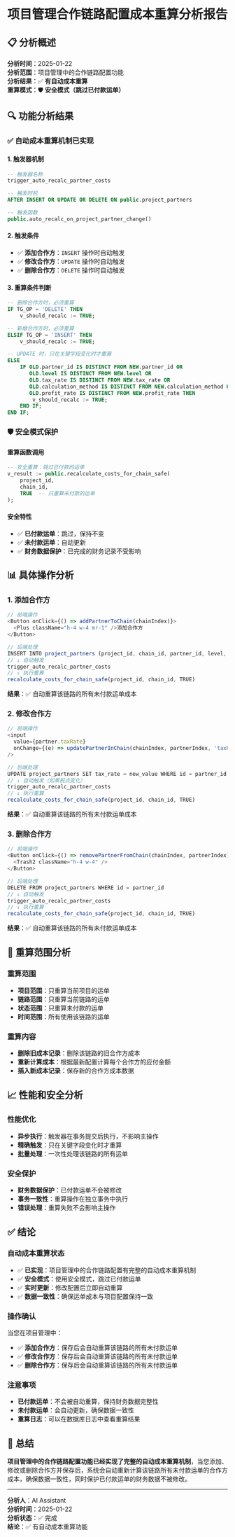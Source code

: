# 项目管理合作链路配置成本重算分析报告

## 📋 **分析概述**

**分析时间**：2025-01-22  
**分析范围**：项目管理中的合作链路配置功能  
**分析结果**：✅ **有自动成本重算**  
**重算模式**：🛡️ **安全模式（跳过已付款运单）**  

## 🔍 **功能分析结果**

### **✅ 自动成本重算机制已实现**

#### **1. 触发器机制**
```sql
-- 触发器名称
trigger_auto_recalc_partner_costs

-- 触发时机
AFTER INSERT OR UPDATE OR DELETE ON public.project_partners

-- 触发函数
public.auto_recalc_on_project_partner_change()
```

#### **2. 触发条件**
- ✅ **添加合作方**：`INSERT` 操作时自动触发
- ✅ **修改合作方**：`UPDATE` 操作时自动触发
- ✅ **删除合作方**：`DELETE` 操作时自动触发

#### **3. 重算条件判断**
```sql
-- 删除合作方时，必须重算
IF TG_OP = 'DELETE' THEN
    v_should_recalc := TRUE;

-- 新增合作方时，必须重算
ELSIF TG_OP = 'INSERT' THEN
    v_should_recalc := TRUE;

-- UPDATE 时，只在关键字段变化时才重算
ELSE
    IF OLD.partner_id IS DISTINCT FROM NEW.partner_id OR
       OLD.level IS DISTINCT FROM NEW.level OR
       OLD.tax_rate IS DISTINCT FROM NEW.tax_rate OR
       OLD.calculation_method IS DISTINCT FROM NEW.calculation_method OR
       OLD.profit_rate IS DISTINCT FROM NEW.profit_rate THEN
        v_should_recalc := TRUE;
    END IF;
END IF;
```

### **🛡️ 安全模式保护**

#### **重算函数调用**
```sql
-- 安全重算：跳过已付款的运单
v_result := public.recalculate_costs_for_chain_safe(
    project_id, 
    chain_id, 
    TRUE  -- 只重算未付款的运单
);
```

#### **安全特性**
- ✅ **已付款运单**：跳过，保持不变
- ✅ **未付款运单**：自动更新
- ✅ **财务数据保护**：已完成的财务记录不受影响

## 📊 **具体操作分析**

### **1. 添加合作方**
```typescript
// 前端操作
<Button onClick={() => addPartnerToChain(chainIndex)}>
  <Plus className="h-4 w-4 mr-1" />添加合作方
</Button>

// 后端处理
INSERT INTO project_partners (project_id, chain_id, partner_id, level, tax_rate, ...)
// ↓ 自动触发
trigger_auto_recalc_partner_costs
// ↓ 执行重算
recalculate_costs_for_chain_safe(project_id, chain_id, TRUE)
```

**结果**：✅ 自动重算该链路的所有未付款运单成本

### **2. 修改合作方**
```typescript
// 前端操作
<input 
  value={partner.taxRate} 
  onChange={(e) => updatePartnerInChain(chainIndex, partnerIndex, 'taxRate', value)}
/>

// 后端处理
UPDATE project_partners SET tax_rate = new_value WHERE id = partner_id
// ↓ 自动触发（如果税点变化）
trigger_auto_recalc_partner_costs
// ↓ 执行重算
recalculate_costs_for_chain_safe(project_id, chain_id, TRUE)
```

**结果**：✅ 自动重算该链路的所有未付款运单成本

### **3. 删除合作方**
```typescript
// 前端操作
<Button onClick={() => removePartnerFromChain(chainIndex, partnerIndex)}>
  <Trash2 className="h-4 w-4" />
</Button>

// 后端处理
DELETE FROM project_partners WHERE id = partner_id
// ↓ 自动触发
trigger_auto_recalc_partner_costs
// ↓ 执行重算
recalculate_costs_for_chain_safe(project_id, chain_id, TRUE)
```

**结果**：✅ 自动重算该链路的所有未付款运单成本

## 🎯 **重算范围分析**

### **重算范围**
- **项目范围**：只重算当前项目的运单
- **链路范围**：只重算当前链路的运单
- **状态范围**：只重算未付款的运单
- **时间范围**：所有使用该链路的运单

### **重算内容**
- **删除旧成本记录**：删除该链路的旧合作方成本
- **重新计算成本**：根据最新配置计算每个合作方的应付金额
- **插入新成本记录**：保存新的合作方成本数据

## 📈 **性能和安全分析**

### **性能优化**
- **异步执行**：触发器在事务提交后执行，不影响主操作
- **精确触发**：只在关键字段变化时才重算
- **批量处理**：一次性处理该链路的所有运单

### **安全保护**
- **财务数据保护**：已付款运单不会被修改
- **事务一致性**：重算操作在独立事务中执行
- **错误处理**：重算失败不会影响主操作

## ✅ **结论**

### **自动成本重算状态**
- ✅ **已实现**：项目管理中的合作链路配置有完整的自动成本重算机制
- ✅ **安全模式**：使用安全模式，跳过已付款运单
- ✅ **实时更新**：修改配置后立即自动重算
- ✅ **数据一致性**：确保运单成本与项目配置保持一致

### **操作确认**
当您在项目管理中：
- ✅ **添加合作方**：保存后会自动重算该链路的所有未付款运单
- ✅ **修改合作方**：保存后会自动重算该链路的所有未付款运单
- ✅ **删除合作方**：保存后会自动重算该链路的所有未付款运单

### **注意事项**
- **已付款运单**：不会被自动重算，保持财务数据完整性
- **未付款运单**：会自动更新，确保数据一致性
- **重算日志**：可以在数据库日志中查看重算结果

## 🎯 **总结**

**项目管理中的合作链路配置功能已经实现了完整的自动成本重算机制**，当您添加、修改或删除合作方并保存后，系统会自动重新计算该链路所有未付款运单的合作方成本，确保数据一致性，同时保护已付款运单的财务数据不被修改。

---

**分析人**：AI Assistant  
**分析时间**：2025-01-22  
**分析状态**：✅ 完成  
**结论**：✅ 有自动成本重算功能
